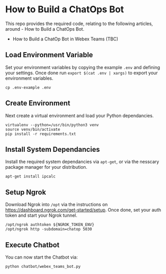 # How to Build a ChatOps Bot
This repo provides the required code, relating to the following articles, around - How to Build a ChatOps Bot.
* How to Build a ChatOp Bot in Webex Teams (TBC)

## Load Environment Variable
Set your environment variables by copying the example `.env` and defining your settings.
Once done run `export $(cat .env | xargs)` to export your environment variables.
```
cp .env-example .env
```

## Create Environment
Next create a virtual environment and load your Python dependancies. 
```
virtualenv --python=/usr/bin/python3 venv
source venv/bin/activate
pip install -r requirements.txt
```

## Install System Dependancies
Install the required system dependancies via `apt-get`, or via the nesscary package manager for your distribution.
```
apt-get install ipcalc
```

## Setup Ngrok
Download Ngrok into `/opt` via the instructions on https://dashboard.ngrok.com/get-started/setup.
Once done, set your auth token and start your Ngrok tunnel.
```
/opt/ngrok authtoken ${NGROK_TOKEN_ENV}
/opt/ngrok http -subdomain=chatop 5030
```

## Execute Chatbot
You can now start the Chatbot via:
```
python chatbot/webex_teams_bot.py
```
